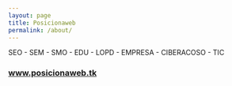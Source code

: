 ```yaml
---
layout: page
title: Posicionaweb
permalink: /about/
---
```


SEO - SEM - SMO - EDU - LOPD - EMPRESA - CIBERACOSO - TIC

### www.posicionaweb.tk
